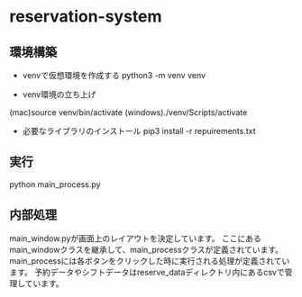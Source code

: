 # reservation-system

## 環境構築
* venvで仮想環境を作成する
python3 -m venv venv

* venv環境の立ち上げ

(mac)source venv/bin/activate
(windows)./venv/Scripts/activate

* 必要なライブラリのインストール
pip3 install -r repuirements.txt

## 実行
python main_process.py

## 内部処理
main_window.pyが画面上のレイアウトを決定しています。
ここにあるmain_windowクラスを継承して、main_processクラスが定義されています。
main_processには各ボタンをクリックした時に実行される処理が定義されています。
予約データやシフトデータはreserve_dataディレクトリ内にあるcsvで管理しています。